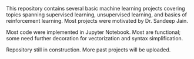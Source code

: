 This repository contains several basic machine learning projects covering topics spanning supervised learning, unsupervised learning, and basics of reinforcement 
learning. Most projects were motivated by Dr. Sandeep Jain. 

Most code were implemented in Jupyter Notebook. Most are functional; some need further decoration for vectorization and syntax simplification. 

Repository still in construction. More past projects will be uploaded.
